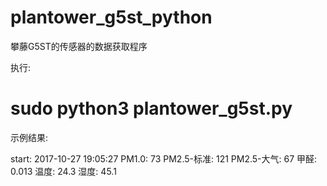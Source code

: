 # plantower_g5st_python
攀藤G5ST的传感器的数据获取程序

执行: 
# sudo python3 plantower_g5st.py 

示例结果:

start: 2017-10-27 19:05:27
PM1.0: 
73
PM2.5-标准: 
121
PM2.5-大气: 
67
甲醛: 
0.013
温度: 
24.3
湿度: 
45.1

